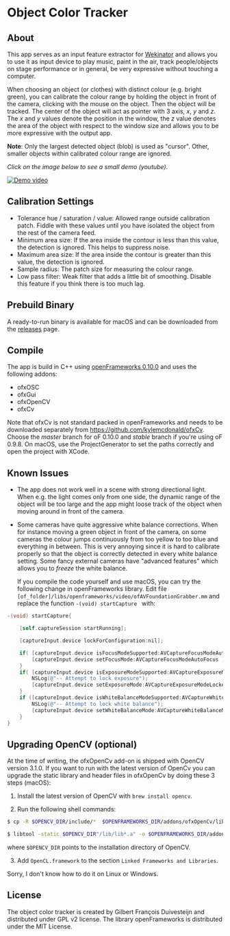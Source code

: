 # Object Color Tracker



## About

This app serves as an input feature extractor for [Wekinator](http://www.wekinator.org) and allows you to use it as input device to play music, paint in the air, track people/objects on stage performance or in general, be very expressive without touching a computer. 

When choosing an object (or clothes) with distinct colour (e.g. bright green), you can calibrate the colour range by holding the object in front of the camera, clicking with the mouse on the object. Then the object will be tracked. The center of the object will act as pointer with 3 axis, *x*, *y* and *z*. The *x* and *y* values denote the position in the window, the *z* value denotes the area of the object with respect to the window size and allows you to be more expressive with the output app. 

**Note**: Only the largest detected object (blob) is used as "cursor". Other, smaller objects within calibrated colour range are ignored.

*Click on the image below to see a small demo (youtube).*

[![Demo video](https://img.youtube.com/vi/rXNgobgluP0/0.jpg)](http://www.youtube.com/watch?v=rXNgobgluP0)



## Calibration Settings

- Tolerance hue / saturation / value: Allowed range outside calibration patch. Fiddle with these values until you have isolated the object from the rest of the camera feed. 
- Minimum area size: If the area inside the contour is less than this value, the detection is ignored. This helps to suppress noise.
- Maximum area size: If the area inside the contour is greater than this value, the detection is ignored.
- Sample radius: The patch size for measuring the colour range.
- Low pass filter: Weak filter that adds a little bit of smoothing. Disable this feature if you think there is too much lag.



## Prebuild Binary

A ready-to-run binary is available for macOS and can be downloaded from the [releases](https://github.com/gilbertfrancois/object-color-tracker/releases) page.



## Compile

The app is build in C++ using [openFrameworks 0.10.0](http://www.openframeworks.cc) and uses the following addons:

- ofxOSC
- ofxGui
- ofxOpenCV
- ofxCv

Note that ofxCv is not standard packed in openFrameworks and needs to be downloaded separately from https://github.com/kylemcdonald/ofxCv. Choose the *master* branch for oF 0.10.0 and _stable_ branch if you're using oF 0.9.8. On macOS, use the ProjectGenerator to set the paths correctly and open the project with XCode. 



## Known Issues

- The app does not work well in a scene with strong directional light. When e.g. the light comes only from one side, the dynamic range of the object will be too large and the app might loose track of the object when moving around in front of the camera.

- Some cameras have quite aggressive white balance corrections. When for instance moving a green object in front of the camera, on some cameras the colour jumps continuously from too yellow to too blue and everything in between. This is very annoying since it is hard to calibrate properly so that the object is correctly detected in every white balance setting. Some fancy external cameras have "advanced features" which allows you to _freeze_ the white balance. 

  If you compile the code yourself and use macOS, you can try the following change in openFrameworks library. Edit file `[of_folder]/libs/openframeworks/video/ofAVFoundationGrabber.mm` and replace the function `-(void) startCapture ` with:


```objective-c
-(void) startCapture{

	[self.captureSession startRunning];

	[captureInput.device lockForConfiguration:nil];

    if( [captureInput.device isFocusModeSupported:AVCaptureFocusModeAutoFocus] ) {
        [captureInput.device setFocusMode:AVCaptureFocusModeAutoFocus ];
    }
    if( [captureInput.device isExposureModeSupported:AVCaptureExposureModeLocked] ) {
        NSLog(@"-- Attempt to lock exposure");
        [captureInput.device setExposureMode:AVCaptureExposureModeLocked ];
    }
    if ([captureInput.device isWhiteBalanceModeSupported:AVCaptureWhiteBalanceModeLocked]) {
        NSLog(@"-- Attempt to lock white balance");
        [captureInput.device setWhiteBalanceMode:AVCaptureWhiteBalanceModeLocked];
    }
}

```



## Upgrading OpenCV (optional)

At the time of writing, the ofxOpenCv add-on is shipped with OpenCV version 3.1.0. If you want to run with the latest version of OpenCv you can upgrade the static library and header files in ofxOpenCv by doing these 3 steps (macOS):

1. Install the latest version of OpenCV with `brew install opencv`. 

2. Run the following shell commands:

```bash
$ cp -R $OPENCV_DIR/include/*  $OPENFRAMEWORKS_DIR/addons/ofxOpenCv/libs/opencv/include/
```
```bash
$ libtool -static $OPENCV_DIR"/lib/lib*.a" -o $OPENFRAMEWORKS_DIR/addons/ofxOpenCv/libs/opencv/lib/osx/opencv.a
```

where `$OPENCV_DIR` points to the installation directory of OpenCV.

3. Add `OpenCL.framework` to the section `Linked Frameworks and Libraries`. 

Sorry, I don't know how to do it on Linux or Windows.



## License

The object color tracker is created by Gilbert François Duivesteijn and distributed under GPL v2 license. The library openFrameworks is distributed under the MIT License.



